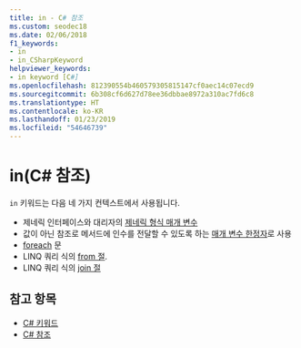 ```yaml
---
title: in - C# 참조
ms.custom: seodec18
ms.date: 02/06/2018
f1_keywords:
- in
- in_CSharpKeyword
helpviewer_keywords:
- in keyword [C#]
ms.openlocfilehash: 812390554b460579305815147cf0aec14c07ecd9
ms.sourcegitcommit: 6b308cf6d627d78ee36dbbae8972a310ac7fd6c8
ms.translationtype: HT
ms.contentlocale: ko-KR
ms.lasthandoff: 01/23/2019
ms.locfileid: "54646739"
---
```

# <a name="in-c-reference"></a>in(C# 참조)

`in` 키워드는 다음 네 가지 컨텍스트에서 사용됩니다.  
  
- 제네릭 인터페이스와 대리자의 [제네릭 형식 매개 변수](in-generic-modifier.md)
- 값이 아닌 참조로 메서드에 인수를 전달할 수 있도록 하는 [매개 변수 한정자](in-parameter-modifier.md)로 사용
- [foreach](foreach-in.md) 문
- LINQ 쿼리 식의 [from 절](from-clause.md).
- LINQ 쿼리 식의 [join 절](join-clause.md)
  
## <a name="see-also"></a>참고 항목

- [C# 키워드](index.md)
- [C# 참조](../index.md)

